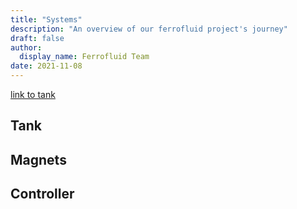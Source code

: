 ```yaml
---
title: "Systems"
description: "An overview of our ferrofluid project's journey"
draft: false
author:
  display_name: Ferrofluid Team
date: 2021-11-08
---
```


[link to tank](#tank)

<a name="tank"></a>

## Tank


## Magnets


## Controller

